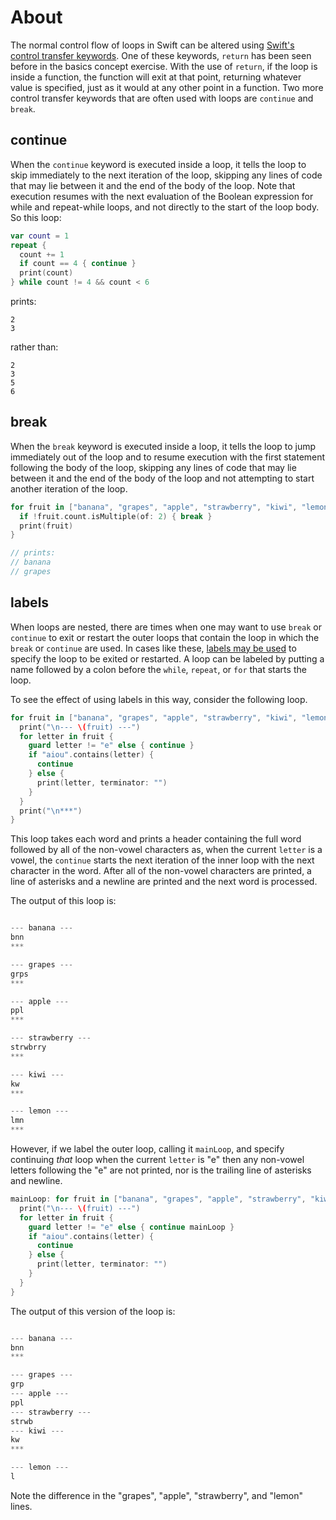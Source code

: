 # About

The normal control flow of loops in Swift can be altered using [Swift's control transfer keywords][control-transfer]. One of these keywords, `return` has been seen before in the basics concept exercise. With the use of `return`, if the loop is inside a function, the function will exit at that point, returning whatever value is specified, just as it would at any other point in a function. Two more control transfer keywords that are often used with loops are `continue` and `break`.

## continue

When the `continue` keyword is executed inside a loop, it tells the loop to skip immediately to the next iteration of the loop, skipping any lines of code that may lie between it and the end of the body of the loop. Note that execution resumes with the next evaluation of the Boolean expression for while and repeat-while loops, and not directly to the start of the loop body. So this loop:

```swift
var count = 1
repeat {
  count += 1
  if count == 4 { continue }
  print(count)
} while count != 4 && count < 6
```

prints:

```
2
3
```

rather than:

```
2
3
5
6
```

## break

When the `break` keyword is executed inside a loop, it tells the loop to jump immediately out of the loop and to resume execution with the first statement following the body of the loop, skipping any lines of code that may lie between it and the end of the body of the loop and not attempting to start another iteration of the loop.

```swift
for fruit in ["banana", "grapes", "apple", "strawberry", "kiwi", "lemon"] {
  if !fruit.count.isMultiple(of: 2) { break }
  print(fruit)
}

// prints:
// banana
// grapes
```

## labels

When loops are nested, there are times when one may want to use `break` or `continue` to exit or restart the outer loops that contain the loop in which the `break` or `continue` are used. In cases like these, [labels may be used][labeled-statements] to specify the loop to be exited or restarted. A loop can be labeled by putting a name followed by a colon before the `while`, `repeat`, or `for` that starts the loop.

To see the effect of using labels in this way, consider the following loop.

```swift
for fruit in ["banana", "grapes", "apple", "strawberry", "kiwi", "lemon"] {
  print("\n--- \(fruit) ---")
  for letter in fruit {
    guard letter != "e" else { continue }
    if "aiou".contains(letter) {
      continue
    } else {
      print(letter, terminator: "")
    }
  }
  print("\n***")
}
```

This loop takes each word and prints a header containing the full word followed by all of the non-vowel characters as, when the current `letter` is a vowel, the `continue` starts the next iteration of the inner loop with the next character in the word. After all of the non-vowel characters are printed, a line of asterisks and a newline are printed and the next word is processed.

The output of this loop is:

```swift

--- banana ---
bnn
***

--- grapes ---
grps
***

--- apple ---
ppl
***

--- strawberry ---
strwbrry
***

--- kiwi ---
kw
***

--- lemon ---
lmn
***
```

However, if we label the outer loop, calling it `mainLoop`, and specify continuing _that_ loop when the current `letter` is "e" then any non-vowel letters following the "e" are not printed, nor is the trailing line of asterisks and newline.

```swift
mainLoop: for fruit in ["banana", "grapes", "apple", "strawberry", "kiwi", "lemon"] {
  print("\n--- \(fruit) ---")
  for letter in fruit {
    guard letter != "e" else { continue mainLoop }
    if "aiou".contains(letter) {
      continue
    } else {
      print(letter, terminator: "")
    }
  }
}
```

The output of this version of the loop is:

```swift

--- banana ---
bnn
***

--- grapes ---
grp
--- apple ---
ppl
--- strawberry ---
strwb
--- kiwi ---
kw
***

--- lemon ---
l
```

Note the difference in the "grapes", "apple", "strawberry", and "lemon" lines.

[control-transfer]: https://docs.swift.org/swift-book/LanguageGuide/ControlFlow.html#ID135
[labeled-statements]: https://docs.swift.org/swift-book/LanguageGuide/ControlFlow.html#ID141
